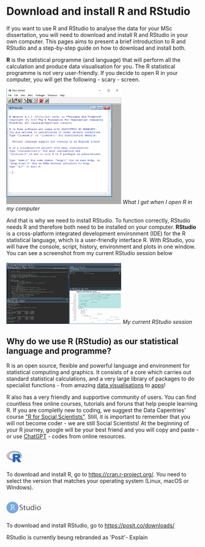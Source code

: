 # Download and install R and RStudio

If you want to use R and RStudio to analyse the data for your MSc dissertation, you will need to download and install R and RStudio in your own computer. This pages aims to present a brief introduction to R and RStudio and a step-by-step guide on how to download and install both.

**R** is the statistical programme (and language) that will perform all the calculation and produce data visualisation for you. The R statistical programme is not very user-friendly. If you decide to open R in your computer, you will get the following - scary - screen.

<img
  src="Figures/R.png"
  alt="R Console"
  title="What I get when I open R in my computer"
  style="display: inline-block; margin: 0 auto; max-width: 300px">
  <em>What I get when I open R in my computer</em>

And that is why we need to install RStudio. To function correctly, RStudio needs R and therefore both need to be installed on your computer. 
**RStudio** is a cross-platform integrated development environment (IDE) for the R statistical language, which is a user-friendly interface R. With RStudio, you will have the console, script, history, environment and plots in one window. You can see a screenshot from my current RStudio session below

<img
  src="Figures/RStudio_ADL.png"
  alt="RStudio Screenshot from Alice's computer"
  title="RStudio Screenshot from Alice's computer"
  style="display: inline-block; margin: 0 auto; max-width: 300px">
   <em>My current RStudio session</em>

## Why do we use R (RStudio) as our statistical language and programme?

R is an open source, flexible and powerful language and environment for statistical computing and graphics. It consists of a core which carries out standard statistical calculations, and a very large library of packages to do specialist functions - from amazing [data visualisations](r-graph-gallery.com/) to [apps](shiny.rstudio.com/gallery/)!

R also has a very friendly and supportive community of users. You can find countless free online courses, tutorials and foruns that help people learning R. 
If you are completly new to coding, we suggest the Data Capentries' course ["R for Social Scientists"](https://preview.carpentries.org/r-socialsci/index.html). Still, it is important to remember that you will not become coder - we are still Social Scientists! At the beginning of your R journey, google will be your best friend and you will copy and paste - or use [ChatGPT](https://www.r-bloggers.com/2022/12/chatgpt-can-create-datasets-program-in-r-and-when-it-makes-an-error-it-can-fix-that-too/) -  codes from online resources. 



## <img src="Figures/Rlogo.png" alt="R Logo" title="R Logo" width="40" height="30">
To download and install R, go to https://cran.r-project.org/.
You need to select the version that matches your operating system (Linux, macOS or Windows). 
 

## <img src="Figures/RStudio-Logo-Flat.png" alt="R Studio Logo" title="R Studio Logo" width="90" height="30">
To download and install RStudio, go to https://posit.co/downloads/

RStudio is currently beung rebranded as 'Posit'- Explain
